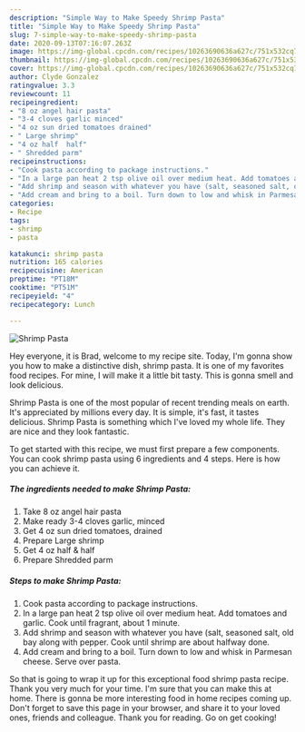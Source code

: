 ```yaml
---
description: "Simple Way to Make Speedy Shrimp Pasta"
title: "Simple Way to Make Speedy Shrimp Pasta"
slug: 7-simple-way-to-make-speedy-shrimp-pasta
date: 2020-09-13T07:16:07.263Z
image: https://img-global.cpcdn.com/recipes/10263690636a627c/751x532cq70/shrimp-pasta-recipe-main-photo.jpg
thumbnail: https://img-global.cpcdn.com/recipes/10263690636a627c/751x532cq70/shrimp-pasta-recipe-main-photo.jpg
cover: https://img-global.cpcdn.com/recipes/10263690636a627c/751x532cq70/shrimp-pasta-recipe-main-photo.jpg
author: Clyde Gonzalez
ratingvalue: 3.3
reviewcount: 11
recipeingredient:
- "8 oz angel hair pasta"
- "3-4 cloves garlic minced"
- "4 oz sun dried tomatoes drained"
- " Large shrimp"
- "4 oz half  half"
- " Shredded parm"
recipeinstructions:
- "Cook pasta according to package instructions."
- "In a large pan heat 2 tsp olive oil over medium heat. Add tomatoes and garlic. Cook until fragrant, about 1 minute."
- "Add shrimp and season with whatever you have (salt, seasoned salt, old bay along with pepper. Cook until shrimp are about halfway done."
- "Add cream and bring to a boil. Turn down to low and whisk in Parmesan cheese. Serve over pasta."
categories:
- Recipe
tags:
- shrimp
- pasta

katakunci: shrimp pasta 
nutrition: 165 calories
recipecuisine: American
preptime: "PT18M"
cooktime: "PT51M"
recipeyield: "4"
recipecategory: Lunch

---
```



![Shrimp Pasta](https://img-global.cpcdn.com/recipes/10263690636a627c/751x532cq70/shrimp-pasta-recipe-main-photo.jpg)

Hey everyone, it is Brad, welcome to my recipe site. Today, I'm gonna show you how to make a distinctive dish, shrimp pasta. It is one of my favorites food recipes. For mine, I will make it a little bit tasty. This is gonna smell and look delicious.

Shrimp Pasta is one of the most popular of recent trending meals on earth. It's appreciated by millions every day. It is simple, it's fast, it tastes delicious. Shrimp Pasta is something which I've loved my whole life. They are nice and they look fantastic.




To get started with this recipe, we must first prepare a few components. You can cook shrimp pasta using 6 ingredients and 4 steps. Here is how you can achieve it.

<!--inarticleads1-->

##### The ingredients needed to make Shrimp Pasta:

1. Take 8 oz angel hair pasta
1. Make ready 3-4 cloves garlic, minced
1. Get 4 oz sun dried tomatoes, drained
1. Prepare  Large shrimp
1. Get 4 oz half &amp; half
1. Prepare  Shredded parm




<!--inarticleads2-->

##### Steps to make Shrimp Pasta:

1. Cook pasta according to package instructions.
1. In a large pan heat 2 tsp olive oil over medium heat. Add tomatoes and garlic. Cook until fragrant, about 1 minute.
1. Add shrimp and season with whatever you have (salt, seasoned salt, old bay along with pepper. Cook until shrimp are about halfway done.
1. Add cream and bring to a boil. Turn down to low and whisk in Parmesan cheese. Serve over pasta.




So that is going to wrap it up for this exceptional food shrimp pasta recipe. Thank you very much for your time. I'm sure that you can make this at home. There is gonna be more interesting food in home recipes coming up. Don't forget to save this page in your browser, and share it to your loved ones, friends and colleague. Thank you for reading. Go on get cooking!
